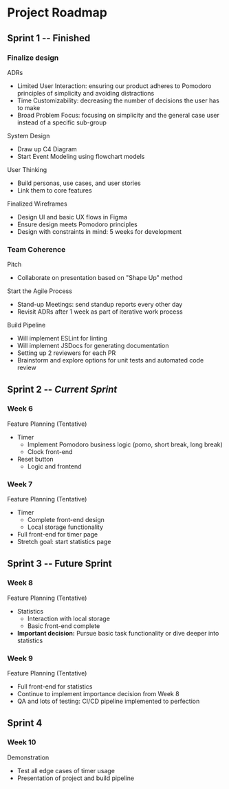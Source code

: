# Project Roadmap

## Sprint 1 -- Finished
### Finalize design
ADRs
- Limited User Interaction: ensuring our product adheres to Pomodoro principles of simplicity and avoiding distractions
- Time Customizability: decreasing the number of decisions the user has to make
- Broad Problem Focus: focusing on simplicity and the general case user instead of a specific sub-group

System Design
- Draw up C4 Diagram
- Start Event Modeling using flowchart models

User Thinking
- Build personas, use cases, and user stories
- Link them to core features

Finalized Wireframes
- Design UI and basic UX flows in Figma
- Ensure design meets Pomodoro principles
- Design with constraints in mind: 5 weeks for development

### Team Coherence
Pitch
- Collaborate on presentation based on "Shape Up" method

Start the Agile Process 
- Stand-up Meetings: send standup reports every other day
- Revisit ADRs after 1 week as part of iterative work process

Build Pipeline
- Will implement ESLint for linting
- Will implement JSDocs for generating documentation
- Setting up 2 reviewers for each PR
- Brainstorm and explore options for unit tests and automated code review

## Sprint 2 -- *Current Sprint*

### Week 6
Feature Planning (Tentative)
- Timer
  - Implement Pomodoro business logic (pomo, short break, long break)
  - Clock front-end
- Reset button
  - Logic and frontend

### Week 7
Feature Planning (Tentative)
- Timer
  - Complete front-end design
  - Local storage functionality
- Full front-end for timer page
- Stretch goal: start statistics page

## Sprint 3 -- Future Sprint

### Week 8
Feature Planning (Tentative)
- Statistics
  - Interaction with local storage
  - Basic front-end complete
- **Important decision:** Pursue basic task functionality or dive deeper into statistics

### Week 9
Feature Planning (Tentative)
- Full front-end for statistics
- Continue to implement importance decision from Week 8
- QA and lots of testing: CI/CD pipeline implemented to perfection

## Sprint 4

### Week 10
Demonstration
- Test all edge cases of timer usage
- Presentation of project and build pipeline
